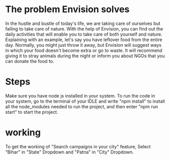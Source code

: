 # The problem Envision solves
In the hustle and bustle of today's life, we are taking care of ourselves but failing to take care of nature. With the help of Envision,
you can find out the daily activities that will enable you to take care of both yourself and nature. Explaining with an example,
let's say you have leftover food from the entire day. Normally, you might just throw it away, but Envision will suggest ways in which
your food doesn't become extra or go to waste. It will recommend giving it to stray animals during the night or inform you about NGOs that you can donate the food to.

# Steps
Make sure you have node js installed in your system.
To run the code in your system, go to the terminal of your IDLE and write "npm install" to install all the node_modules needed to 
run the project, and then enter "npm run start" to start the project.
# working
To get the working of "Search campaigns in your city" feature, Select "Bihar" in "State" Dropdown and "Patna" in "City" Dropdown.
